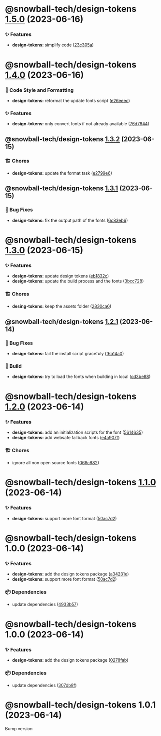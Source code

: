 # @snowball-tech/design-tokens [1.5.0](https://github.com/snowball-tech/glacier/compare/@snowball-tech/design-tokens@1.4.0...@snowball-tech/design-tokens@1.5.0) (2023-06-16)

### ✨ Features

- **design-tokens:** simplify code ([23c305a](https://github.com/snowball-tech/glacier/commit/23c305a400b5564899b38400c1182babb8ceb01f))

# @snowball-tech/design-tokens [1.4.0](https://github.com/snowball-tech/glacier/compare/@snowball-tech/design-tokens@1.3.2...@snowball-tech/design-tokens@1.4.0) (2023-06-16)

### 🎨 Code Style and Formatting

- **design-tokens:** reformat the update fonts script ([e26eeec](https://github.com/snowball-tech/glacier/commit/e26eeec29d75a89fd8c89ff87119306b3072b671))

### ✨ Features

- **design-tokens:** only convert fonts if not already available ([76d7644](https://github.com/snowball-tech/glacier/commit/76d764424ba1a0e926a0b4db122120ee0e5f0601))

## @snowball-tech/design-tokens [1.3.2](https://github.com/snowball-tech/glacier/compare/@snowball-tech/design-tokens@1.3.1...@snowball-tech/design-tokens@1.3.2) (2023-06-15)

### 🏗 Chores

- **design-tokens:** update the format task ([e2799e6](https://github.com/snowball-tech/glacier/commit/e2799e6bff35ad1f82ff32f600dc6e416c232484))

## @snowball-tech/design-tokens [1.3.1](https://github.com/snowball-tech/glacier/compare/@snowball-tech/design-tokens@1.3.0...@snowball-tech/design-tokens@1.3.1) (2023-06-15)

### 🐛 Bug Fixes

- **design-tokens:** fix the output path of the fonts ([6c83eb6](https://github.com/snowball-tech/glacier/commit/6c83eb6904b5780518648a88f4704112f612db8c))

# @snowball-tech/design-tokens [1.3.0](https://github.com/snowball-tech/glacier/compare/@snowball-tech/design-tokens@1.2.1...@snowball-tech/design-tokens@1.3.0) (2023-06-15)

### ✨ Features

- **design-tokens:** update design tokens ([eb1832c](https://github.com/snowball-tech/glacier/commit/eb1832c61a7128b9d3d70ec3a751152e006e55f7))
- **design-tokens:** update the build process and the fonts ([3bcc728](https://github.com/snowball-tech/glacier/commit/3bcc728a37998ce8d7fcae18e36b1fada4fd75f0))

### 🏗 Chores

- **desing-tokens:** keep the assets folder ([2830ca6](https://github.com/snowball-tech/glacier/commit/2830ca6bcffa237fbd98f735cbadc7135f844751))

## @snowball-tech/design-tokens [1.2.1](https://github.com/snowball-tech/glacier/compare/@snowball-tech/design-tokens@1.2.0...@snowball-tech/design-tokens@1.2.1) (2023-06-14)

### 🐛 Bug Fixes

- **design-tokens:** fail the install script gracefuly ([f6a14a0](https://github.com/snowball-tech/glacier/commit/f6a14a0aedd7419062e19f3131e7ff51a12dc3b5))

### 👷 Build

- **design-tokens:** try to load the fonts when building in local ([cd3be88](https://github.com/snowball-tech/glacier/commit/cd3be88515e43d8693068adf66e588963d4c18e5))

# @snowball-tech/design-tokens [1.2.0](https://github.com/snowball-tech/glacier/compare/@snowball-tech/design-tokens@1.1.0...@snowball-tech/design-tokens@1.2.0) (2023-06-14)

### ✨ Features

- **design-tokens:** add an initialization scripts for the font ([5614635](https://github.com/snowball-tech/glacier/commit/5614635442d9e7310949385f642291e3325ae54e))
- **design-tokens:** add websafe fallback fonts ([e4a907f](https://github.com/snowball-tech/glacier/commit/e4a907ffbe4df9a311596f08387502a3be5b9c4b))

### 🏗 Chores

- ignore all non open source fonts ([068c882](https://github.com/snowball-tech/glacier/commit/068c882c69fa522154848c65da2506ee5ef8eeff))

# @snowball-tech/design-tokens [1.1.0](https://github.com/snowball-tech/glacier/compare/@snowball-tech/design-tokens@1.0.0...@snowball-tech/design-tokens@1.1.0) (2023-06-14)

### ✨ Features

- **design-tokens:** support more font format ([50ac7d2](https://github.com/snowball-tech/glacier/commit/50ac7d2b5a080e719a90e4529e5f967f50d7dd02))

# @snowball-tech/design-tokens 1.0.0 (2023-06-14)

### ✨ Features

- **design-tokens:** add the design tokens package ([a34231e](https://github.com/snowball-tech/glacier/commit/a34231efaf40f3f7cf4f56d5a0df7966073b101c))
- **design-tokens:** support more font format ([50ac7d2](https://github.com/snowball-tech/glacier/commit/50ac7d2b5a080e719a90e4529e5f967f50d7dd02))

### 📦 Dependencies

- update dependencies ([4933b57](https://github.com/snowball-tech/glacier/commit/4933b5716468fc85448657867ae731d41a0169ce))

# @snowball-tech/design-tokens 1.0.0 (2023-06-14)

### ✨ Features

- **design-tokens:** add the design tokens package ([0278fab](https://github.com/snowball-tech/glacier/commit/0278fabe8e22cec32afc8e37c4bb0733aa107438))

### 📦 Dependencies

- update dependencies ([307db8f](https://github.com/snowball-tech/glacier/commit/307db8fdd4019e5d74e539cdd311f3f75d51b1eb))

# @snowball-tech/design-tokens 1.0.1 (2023-06-14)

Bump version
